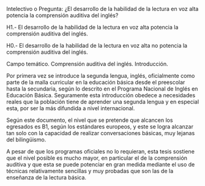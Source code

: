 Intelectivo o Pregunta: ¿El desarrollo de la habilidad de la lectura en voz alta potencia la comprensión auditiva del inglés?

H1.- El desarrollo de la habilidad de la lectura en voz alta potencia la comprensión auditiva del inglés.

H0.- El desarrollo de la habilidad de la lectura en voz alta no potencia la comprensión auditiva del inglés.

Campo temático. Comprensión auditiva del inglés.
Introducción.

Por primera vez se introduce la segunda lengua, inglés, oficialmente como parte de la malla curricular en la educación básica desde el preescolar hasta la secundaria, según lo descrito en el Programa Nacional de Inglés en Educación Básica. Seguramente esta introducción obedece a necesidades reales que la población tiene de aprender una segunda lengua y en especial esta, por ser la más difundida a nivel internacional.

Según este documento, el nivel que se pretende que alcancen los egresados es B1, según los estándares europeos, y este se logra alcanzar tan solo con la capacidad de realizar conversaciones básicas, muy lejanas del bilingüismo.

A pesar de que los programas oficiales no lo requieran, esta tesis sostiene que el nivel posible es mucho mayor, en particular el de la comprensión auditiva y que esta se puede potenciar en gran medida mediante el uso de técnicas relativamente sencillas y muy probadas que son las de la enseñanza de la lectura básica.